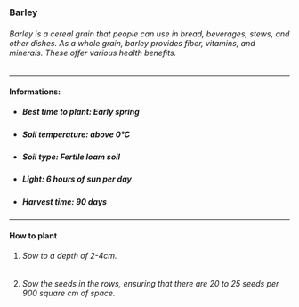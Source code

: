 ### Barley

###### Barley is a cereal grain that people can use in bread, beverages, stews, and other dishes. As a whole grain, barley provides fiber, vitamins, and minerals. These offer various health benefits.

---

#### Informations:

- ##### Best time to plant: Early spring
- ##### Soil temperature: above 0°C
- ##### Soil type: Fertile loam soil
- ##### Light: 6 hours of sun per day
- ##### Harvest time: 90 days

---

#### How to plant

1. ###### Sow to a depth of 2-4cm.
2. ###### Sow the seeds in the rows, ensuring that there are 20 to 25 seeds per 900 square cm of space.